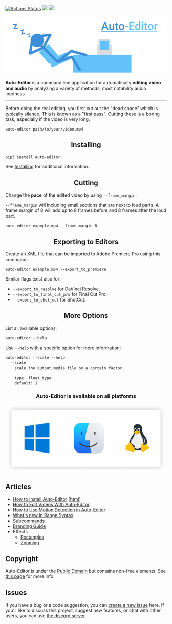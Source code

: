 [![Actions Status](https://github.com/wyattblue/auto-editor/workflows/build/badge.svg)](https://github.com/wyattblue/auto-editor/actions)
<a href="https://discord.com/invite/kMHAWJJ/"><img src="https://img.shields.io/discord/711767814821773372?color=%237289DA&label=chat&logo=discord&logoColor=white"></a>
<img src="https://img.shields.io/badge/version-21w34a-blue.svg">
<p align="center"><img src="https://raw.githubusercontent.com/wyattblue/auto-editor/master/articles/imgs/auto-editor_banner.png" title="Auto-Editor" width="700"></p>

**Auto-Editor** is a command line application for automatically **editing video and audio** by analyzing a variety of methods, most notability audio loudness.

---

Before doing the real editing, you first cut out the "dead space" which is typically silence. This is known as a "first pass". Cutting these is a boring task, especially if the video is very long.


```
auto-editor path/to/your/video.mp4
```

<h2 align="center">Installing</h2>

```
pip3 install auto-editor
```

See [Installing](https://auto-editor.com/cli/installing) for additional information.


<h2 align="center">Cutting</h2>

Change the **pace** of the edited video by using `--frame_margin`.

`--frame_margin` will including small sections that are next to loud parts. A frame margin of 8 will add up to 8 frames before and 8 frames after the loud part.

```
auto-editor example.mp4 --frame_margin 8
```


<h2 align="center">Exporting to Editors</h2>

Create an XML file that can be imported to Adobe Premiere Pro using this command:

```
auto-editor example.mp4 --export_to_premiere
```

Similar flags exist also for:

- `--export_to_resolve` for DaVinci Resolve.
- `--export_to_final_cut_pro` for Final Cut Pro.
- `--export_to_shot_cut` for ShotCut.


<h2 align="center">More Options</h2>

List all available options:

```
auto-editor --help
```

Use `--help` with a specific option for more information:

```
auto-editor --scale --help
  --scale
    scale the output media file by a certain factor.

    type: float_type
    default: 1
```


<h3 align="center">Auto-Editor is available on all platforms</h3>
<p align="center"><img src="https://raw.githubusercontent.com/WyattBlue/auto-editor/master/articles/imgs/cross_platform.png" width="500" title="Windows, MacOS, and Linux"></p>


## Articles
 - [How to Install Auto-Editor](https://auto-editor.com/cli/installing) [[html]](https://auto-editor.com/cli/installing) 
 - [How to Edit Videos With Auto-Editor](https://github.com/WyattBlue/auto-editor/blob/master/articles/editing.md)
 - [How to Use Motion Detection in Auto-Editor](https://github.com/WyattBlue/auto-editor/blob/master/articles/motionDetection.md)
 - [What's new in Range Syntax](https://github.com/WyattBlue/auto-editor/blob/master/articles/rangeSyntax.md)
 - [Subcommands](https://github.com/WyattBlue/auto-editor/blob/master/articles/subcommands.md)
 - [Branding Guide](https://github.com/WyattBlue/auto-editor/blob/master/articles/branding.md)
 - Effects
   - [Rectangles](https://github.com/WyattBlue/auto-editor/blob/master/articles/rectangleEffect.md)
   - [Zooming](https://github.com/WyattBlue/auto-editor/blob/master/articles/zooming.md)
 
## Copyright
Auto-Editor is under the [Public Domain](https://github.com/WyattBlue/auto-editor/blob/master/LICENSE) but contains non-free elements. See [this page](https://github.com/WyattBlue/auto-editor/blob/master/articles/legalinfo.md) for more info.


## Issues
If you have a bug or a code suggestion, you can [create a new issue](https://github.com/WyattBlue/auto-editor/issues/new) here. If you'll like to discuss this project, suggest new features, or chat with other users, you can use [the discord server](https://discord.com/invite/kMHAWJJ).
